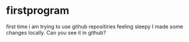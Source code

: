 # firstprogram
first time i am trying to use github repositiries
feeling sleepy
I made some changes locally. Can you see it in github?
